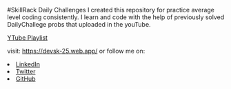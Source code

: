 #SkillRack Daily Challenges
I created this repository for practice average level coding consistently. 
I learn and code with the help of previously solved DailyChallege probs that uploaded in the youTube.

<a href="https://youtube.com/playlist?list=PLNv85w9CbTg4UCtDHEDKI_Dj6iiG9g-Xv"> YTube Playlist </a>
  
visit:
https://devsk-25.web.app/
or follow me on:
<li><a href=
"https://www.linkedin.com/in/sathishsk25/">LinkedIn</a>
<li><a href=
"https://twitter.com/sathishsk25">Twitter</a>
<li><a href=
"https://github.com/sathishsk25">GitHub</a>
